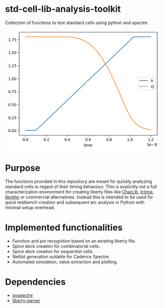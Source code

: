# std-cell-lib-analysis-toolkit
Collection of functions to test standard cells using python and spectre.

![Results Plot](example/results/output.png)

# Purpose

The functions provided in this repository are meant for quickly analyzing 
standard cells in regard of their timing behaviour. This is explicitly not
a full characterization environment for creating liberty files like [CharLib](https://github.com/stineje/CharLib), 
[lctime](https://codeberg.org/librecell/lctime), [libretto](https://github.com/snishizawa/libretto) 
or commercial alternatives. Instead this is intended to be used for
quick testbench creation and subsequent arc analysis in Python with minimal
setup overhead.

# Implemented functionalities

- Function and pin recognition based on an existing liberty file.
- Spice deck creation for combinatorial cells.
- Spice deck creation for sequential cells.
- Netlist generation suitable for Cadence Spectre.
- Automated simulation, value extraction and plotting.


# Dependencies

- [pyspectre](https://github.com/AugustUnderground/pyspectre)
- [liberty-parser](https://codeberg.org/tok/liberty-parser)
